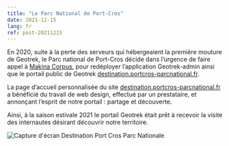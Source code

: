 ```yaml
---
title: "Le Parc National de Port-Cros"
date: 2021-12-15
lang: fr
ref: post-20211215
---
```


En 2020, suite à la perte des serveurs qui hébergeaient la première mouture de Geotrek,
le Parc national de Port-Cros décide dans l’urgence de faire appel à
[Makina Corpus](https://makina-corpus.com/geotrek/geotrek-destination-parc-national-port-cros),
pour redéployer l’application Geotrek-admin ainsi que le portail public de Geotrek
[destination.portcros-parcnational.fr](https://destination.portcros-parcnational.fr/).

La page d’accueil personnalisée
du site [destination.portcros-parcnational.fr](https://destination.portcros-parcnational.fr/)
a bénéficié du travail de web design, effectué par un prestataire,
et annonçant l’esprit de notre portail : partage et découverte.

Ainsi, à la saison estivale 2021 le portail Geotrek était prêt à recevoir
la visite des internautes désirant découvrir notre territoire.

<img style="max-width: 100%;"
    alt="Capture d'écran Destination Port Cros Parc Nationale" src="{{ site.baseurl }}/assets/img/2021-port-cros.png">
